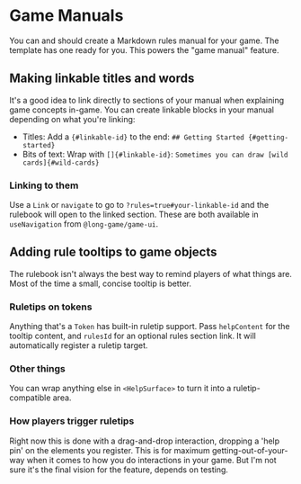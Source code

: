 # Game Manuals

You can and should create a Markdown rules manual for your game. The template has one ready for you. This powers the "game manual" feature.

## Making linkable titles and words

It's a good idea to link directly to sections of your manual when explaining game concepts in-game. You can create linkable blocks in your manual depending on what you're linking:

- Titles: Add a `{#linkable-id}` to the end: `## Getting Started {#getting-started}`
- Bits of text: Wrap with `[]{#linkable-id}`: `Sometimes you can draw [wild cards]{#wild-cards}`

### Linking to them

Use a `Link` or `navigate` to go to `?rules=true#your-linkable-id` and the rulebook will open to the linked section. These are both available in `useNavigation` from `@long-game/game-ui`.

## Adding rule tooltips to game objects

The rulebook isn't always the best way to remind players of what things are. Most of the time a small, concise tooltip is better.

### Ruletips on tokens

Anything that's a `Token` has built-in ruletip support. Pass `helpContent` for the tooltip content, and `rulesId` for an optional rules section link. It will automatically register a ruletip target.

### Other things

You can wrap anything else in `<HelpSurface>` to turn it into a ruletip-compatible area.

### How players trigger ruletips

Right now this is done with a drag-and-drop interaction, dropping a 'help pin' on the elements you register. This is for maximum getting-out-of-your-way when it comes to how you do interactions in your game. But I'm not sure it's the final vision for the feature, depends on testing.
